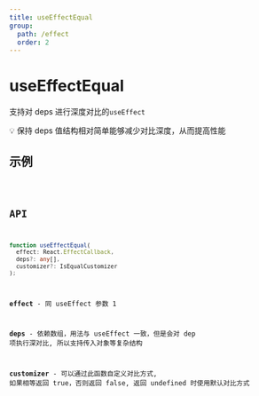 ```yaml
---
title: useEffectEqual
group:
  path: /effect
  order: 2
---
```


# useEffectEqual

支持对 deps 进行深度对比的`useEffect`

💡 保持 deps 值结构相对简单能够减少对比深度，从而提高性能

## 示例

<code src="./useEffectEqual.demo.tsx" />

## API

```ts
function useEffectEqual(
  effect: React.EffectCallback,
  deps?: any[],
  customizer?: IsEqualCustomizer
);
```

**effect** - 同 useEffect 参数 1

**deps** - 依赖数组，用法与 useEffect 一致，但是会对 dep 项执行深对比, 所以支持传入对象等复杂结构

**customizer** - 可以通过此函数自定义对比方式, 如果相等返回 true，否则返回 false, 返回 undefined 时使用默认对比方式
